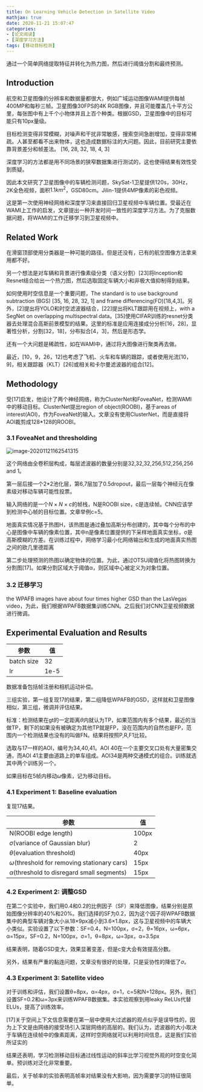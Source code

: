 ```yaml
---
title: On Learning Vehicle Detection in Satellite Video
mathjax: true
date: 2020-11-21 15:07:47
categories: 
- [论文阅读]
- [深度学习方法]
tags: [移动目标检测]
---
```


通过一个简单网络提取特征并转化为热力图，然后进行阈值分割和最终预测。

<!---more--->

## Introduction

航空和卫星图像的分辨率和数据量都很大，例如广域运动图像WAMI提供每帧400MP和每秒三帧。卫星图像30FPS的4K RGB图像，并且可能覆盖几十平方公里，每张图中有上千个小物体并且上百个种类。根据GSD，卫星图像中的目标可能只有10px量级。

目标检测变得非常模糊，对噪声和干扰非常敏感，搜索空间急剧增加，变得非常稀疏。人甚至都看不出来物体，这也造成数据标注的大问题。因此，目前研究主要依靠背景差分和帧差法。 [16, 28, 32, 18, 4, 3]

深度学习的方法都是用不同场景的狭窄数据集进行测试的，这也使得结果有效性受到质疑。

因此本文研究了卫星图像中的车辆检测问题，SkySat-1卫星提供120s，30Hz，2K全色视频，面积$1.1km^2$，GSD80cm。Jilin-1提供4MP像素的彩色视频。

这是第一次使用神经网络和深度学习来直接回归卫星视频中车辆位置。受最近在WAMI上工作的启发，文章提出一种开发时间一致性的深度学习方法。为了克服数据问题，将WAMI的工作迁移学习到卫星视频中。

## Related Work

在滑窗顶部使用分类器是一种可能的路径。但是还没有，已有的航空图像方法拿来用都不好。

另一个想法是对车辆和背景进行像素级分类（语义分割）[23]将Inception和Resnet结合给出一个热力图，然后选取固定车辆大小和非极大值抑制得到结果。

如何使用时空信息是一个重要问题，The standard is to use background subtraction (BGS) [35, 16, 28, 32, 1] and frame differencing(FD)[18,4,3]。另外，[2]提出将YOLO和时空滤波器结合，[22]提出将KLT跟踪用在视频上，with a SegNet on overlapping multispectral data。[35]使用CIFAR训练的resnet分类器去处理混合高斯前景模型的结果。这里的标准是应用连接成分分析[16，28]，显著性分析，分割[32，18]，分布拟合[4，3]，然后是形态学。

还有一个大问题是稀疏性，如在WAMI中，通过将大图像进行聚类再去做。

最近，[10，9，26，12]也考虑了飞机、火车和车辆的跟踪，或者使用光流[10，9]，相关跟踪器（KLT）[26]或相关和卡尔曼滤波器的组合[12]。

## Methodology

受[17]启发，他设计了两个神经网络，称为ClusterNet和FoveaNet，检测WAMI中的移动目标。ClusterNet提出region of object(ROOBI)，基于areas of interest(AOI)，作为FoveaNet的输入。文章没有使用ClusterNet，而是直接将AOI裁剪成128*128的ROOBI。

### 3.1 FoveaNet and thresholding

![image-20201121162541315](image-20201121162541315.png)

这个网络由全卷积层构成，每层滤波器的数量分别是32,32,32,256,512,256,256 and 1。

第一层后接一个2*2池化层，第6,7层加了0.5dropout，最后一层每个神经元在像素级对移动车辆可能性投票。

输入网络的是一个$N\times N\times c$的帧栈，N是ROOBI size，c是连续帧。CNN应该学到检测中心帧的目标位置。文章举例c=5。

地面真实情况基于热图H，该热图是通过叠加高斯分布创建的，其中每个分布的中心是图像中车辆的像素位置，其中n是像素位置提供的下采样地面真实坐标，σ是高斯模糊的方差。在训练过程中，网络学习最小化网络输出和生成的地面真实热图之间的欧几里德距离

第二步处理预测的热图以确定物体的位置。为此，通过OTSU阈值化将热图转换为分割图[17]。如果分割区域大于阈值α，则区域中心被定义为对象位置。

### 3.2 迁移学习

the WPAFB images have about four times higher GSD than the LasVegas video，为此，我们根据WPAFB数据集训练CNN。之后我们对CNN卫星视频数据进行微调。

## Experimental Evaluation and Results

| 参数       | 值   |
| ---------- | ---- |
| batch size | 32   |
| lr         | 1e-5 |

数据准备包括帧注册和相机运动补偿。

三组实验，第一组复现17的结果，第二组降低WPAFB的GSD，这样就和卫星图像相似，第三组，微调并评估结果。

标准：检测结果在gt的一定距离$\theta$内就认为TP，如果范围内有多个结果，最近的当做TP，剩下的如果没有被确定为其他TP就是FP，没在范围内的自然也是FP，范围内一个检测结果也没有的叫做FN。结果将按照P,R,F1比较。

选取与17一样的AOI，编号为34,40,41。AOI 40在一个主要交叉口处有大量密集交通，而AOI 41主要由道路上的单车组成。AOI34是两种交通模式的组合。训练就选其中两个训练另一个。

如果目标在5帧内移动$\omega$像素，记为移动目标。

### 4.1 Experiment 1: Baseline evaluation

复现17结果。

| 参数                                             | 值    |
| ------------------------------------------------ | ----- |
| N(ROOBI edge length)                             | 100px |
| $\sigma$(variance of Gaussian blur)              | 2     |
| $\theta$(evaluation threshold)                   | 40px  |
| $\omega$(threshold for removing stationary cars) | 15px  |
| $\alpha$(threshold to disregard small segments)  | 15px  |

### 4.2 Experiment 2: 调整GSD

在第二个实验中，我们用0.4和0.2的比例因子（SF）来降低图像，结果分别是原始图像分辨率的40%和20%。我们选择的SF为0.2，因为这个因子将WPAFB数据集中的典型车辆对象大小从18×9px减小到3.6×1.8px，这与卫星视频中的车辆大小类似。实验设置了以下参数：SF=0.4，N=100px，σ=2，θ=16px，ω=6px，α=15px，SF=0.2，N=100px，σ=1，θ=8px，ω=3px，α=3.5px

结果表明，随着GSD变大，效果显著变差，但是c变大会有效提高分数。

另外，结果有严重的黏连问题，文章没有很好的处理，只是妥协性的降低了$\sigma$。

### 4.3 Experiment 3: Satellite video

对于训练和评估，我们设置θ=8px，α=4px，σ=1，c=5和N=128px。另外，我们设置SF=0.2和ω=3px来训练WPAFB数据集。本实验观察到用leaky ReLUs代替ELUs，提高了训练效率。

[17]关于空间上下文信息需要在第一层中使用大过滤器的观点似乎是误导性的，因为上下文是由网络的接受场引入深层网络的高层的。我们认为，滤波器的大小取决于车辆在连续帧中的像素距离，这样时空网络就可以利用时间信息，这是我们实验所证实的

结果还表明，学习检测移动目标通过线性运动的斜率比学习视觉外观的时空变化简单。预训练对泛化非常重要。

最后，关于帧率的实验表明高帧率对结果没有大影响，因为需要学习的特征很简单。